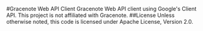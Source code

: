 #Gracenote Web API Client
Gracenote Web API client using Google's Client API.
This project is not affiliated with Gracenote.
##License
Unless otherwise noted, this code is licensed under Apache License, Version 2.0.
